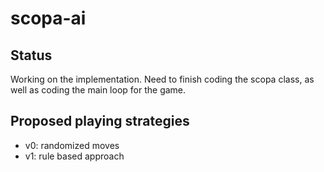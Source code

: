 # scopa-ai

## Status
Working on the implementation. Need to finish coding the scopa class, as well as coding the main loop for
 the game.
 
## Proposed playing strategies
- v0: randomized moves
- v1: rule based approach